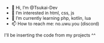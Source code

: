 - 👋 Hi, I’m @Tsukai-Dev
- 👀 I’m interested in html, css, js
- 🌱 I’m currently learning php, kotlin, lua
- 📫 How to reach me: no.uwu.you (discord)

I'll be inserting the code from my projects ^^
